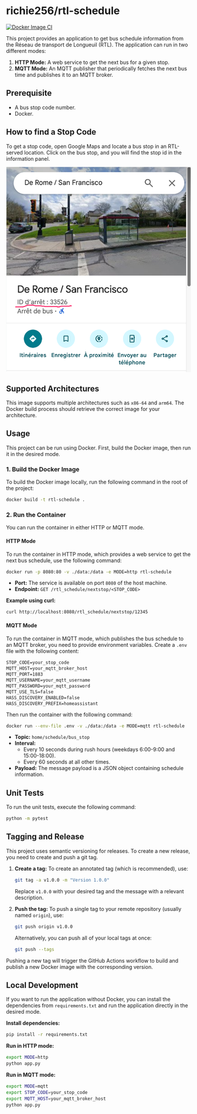 
# richie256/rtl-schedule

[![Docker Image CI](https://github.com/richie256/rtl-schedule/actions/workflows/dockerimage.yml/badge.svg)](https://github.com/richie256/rtl-schedule/actions/workflows/dockerimage.yml)

This project provides an application to get bus schedule information from the Réseau de transport de Longueuil (RTL). The application can run in two different modes:

1.  **HTTP Mode:** A web service to get the next bus for a given stop.
2.  **MQTT Mode:** An MQTT publisher that periodically fetches the next bus time and publishes it to an MQTT broker.

## Prerequisite

- A bus stop code number.
- Docker.

## How to find a Stop Code

To get a stop code, open Google Maps and locate a bus stop in an RTL-served location. Click on the bus stop, and you will find the stop id in the information panel.

![How to find a stop code on Google Maps](docs/images/sample_googleMaps.png)


## Supported Architectures

This image supports multiple architectures such as `x86-64` and `arm64`. The Docker build process should retrieve the correct image for your architecture.

## Usage

This project can be run using Docker. First, build the Docker image, then run it in the desired mode.

### 1. Build the Docker Image

To build the Docker image locally, run the following command in the root of the project:

```bash
docker build -t rtl-schedule .
```

### 2. Run the Container

You can run the container in either HTTP or MQTT mode.

#### HTTP Mode

To run the container in HTTP mode, which provides a web service to get the next bus schedule, use the following command:

```bash
docker run -p 8080:80 -v ./data:/data -e MODE=http rtl-schedule
```

-   **Port:** The service is available on port `8080` of the host machine.
-   **Endpoint:** `GET /rtl_schedule/nextstop/<STOP_CODE>`

**Example using curl:**

```bash
curl http://localhost:8080/rtl_schedule/nextstop/12345
```

#### MQTT Mode

To run the container in MQTT mode, which publishes the bus schedule to an MQTT broker, you need to provide environment variables. Create a `.env` file with the following content:

```
STOP_CODE=your_stop_code
MQTT_HOST=your_mqtt_broker_host
MQTT_PORT=1883
MQTT_USERNAME=your_mqtt_username
MQTT_PASSWORD=your_mqtt_password
MQTT_USE_TLS=false
HASS_DISCOVERY_ENABLED=false
HASS_DISCOVERY_PREFIX=homeassistant
```

Then run the container with the following command:

```bash
docker run --env-file .env -v ./data:/data -e MODE=mqtt rtl-schedule
```

-   **Topic:** `home/schedule/bus_stop`
-   **Interval:**
    -   Every 10 seconds during rush hours (weekdays 6:00-9:00 and 15:00-18:00).
    -   Every 60 seconds at all other times.
-   **Payload:** The message payload is a JSON object containing schedule information.

## Unit Tests

To run the unit tests, execute the following command:

```bash
python -m pytest
```

## Tagging and Release

This project uses semantic versioning for releases. To create a new release, you need to create and push a git tag.

1.  **Create a tag:**
    To create an annotated tag (which is recommended), use:
    ```bash
    git tag -a v1.0.0 -m "Version 1.0.0"
    ```
    Replace `v1.0.0` with your desired tag and the message with a relevant description.

2.  **Push the tag:**
    To push a single tag to your remote repository (usually named `origin`), use:
    ```bash
    git push origin v1.0.0
    ```

    Alternatively, you can push all of your local tags at once:
    ```bash
    git push --tags
    ```
Pushing a new tag will trigger the GitHub Actions workflow to build and publish a new Docker image with the corresponding version.

## Local Development

If you want to run the application without Docker, you can install the dependencies from `requirements.txt` and run the application directly in the desired mode.

**Install dependencies:**

```bash
pip install -r requirements.txt
```

**Run in HTTP mode:**

```bash
export MODE=http
python app.py
```

**Run in MQTT mode:**

```bash
export MODE=mqtt
export STOP_CODE=your_stop_code
export MQTT_HOST=your_mqtt_broker_host
python app.py
```
